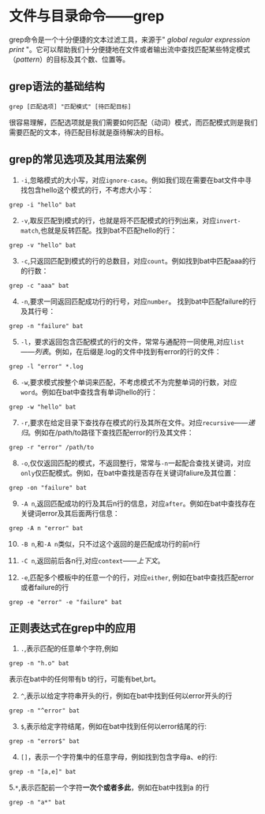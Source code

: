 # 文件与目录命令——grep
grep命令是一个十分便捷的文本过滤工具，来源于" *global regular expression print* "。它可以帮助我们十分便捷地在文件或者输出流中查找匹配某些特定模式（*pattern*）的目标及其个数、位置等。

## grep语法的基础结构
```
grep [匹配选项] "匹配模式" [待匹配目标]
```

很容易理解，匹配选项就是我们需要如何匹配（动词）模式，而匹配模式则是我们需要匹配的文本，待匹配目标就是亟待解决的目标。

## grep的常见选项及其用法案例

1. `-i`,忽略模式的大小写，对应`ignore-case`。例如我们现在需要在bat文件中寻找包含hello这个模式的行，不考虑大小写：
```
grep -i "hello" bat
```
2. `-v`,取反匹配到模式的行，也就是将不匹配模式的行列出来，对应`invert-match`,也就是反转匹配。找到bat不匹配hello的行：
```
grep -v "hello" bat
```
3. `-c`,只返回匹配到模式的行的总数目，对应`count`。例如找到bat中匹配aaa的行的行数：
```
grep -c "aaa" bat
```
4. `-n`,要求一同返回匹配成功行的行号，对应`number`。
找到bat中匹配failure的行及其行号：
```
grep -n "failure" bat
```

5. `-l`，要求返回包含匹配模式的行的文件，常常与通配符一同使用,对应`list`——*列表*。例如，在后缀是.log的文件中找到有error的行的文件：
```
grep -l "error" *.log
```

6. `-w`,要求模式按整个单词来匹配，不考虑模式不为完整单词的行数，对应`word`。例如在bat中查找含有单词hello的行：
```
grep -w "hello" bat
```

7. `-r`,要求在给定目录下查找存在模式的行及其所在文件。对应`recursive`——*递归*。例如在/path/to路径下查找匹配error的行及其文件：
```
grep -r "error" /path/to
```
8. `-o`,仅仅返回匹配的模式，不返回整行，常常与`-n`一起配合查找关键词，对应`only`仅匹配模式。例如，在bat中查找是否存在关键词faliure及其位置：
```
grep -on "failure" bat
```

9. `-A n`,返回匹配成功的行及其后n行的信息，对应`after`。例如在bat中查找存在关键词error及其后面两行信息：
```
grep -A n "error" bat
```

10. `-B n`,和`-A n`类似，只不过这个返回的是匹配成功行的前n行

11. `-C n`,返回前后各n行,对应`context`——*上下文*。

12. `-e`,匹配多个模板中的任意一个的行，对应`either`,
例如在bat中查找匹配error或者failure的行
```
grep -e "error" -e "failure" bat
```

## 正则表达式在grep中的应用
1. `.`,表示匹配的任意单个字符,例如
```
grep -n "h.o" bat
```
表示在bat中的任何带有b t的行，可能有bet,brt。

2. `^`,表示以给定字符串开头的行，例如在bat中找到任何以error开头的行
```
grep -n "^error" bat
```
3. `$`,表示给定字符结尾，例如在bat中找到任何以error结尾的行:
```
grep -n "error$" bat
```
4. `[]`，表示一个字符集中的任意字母，例如找到包含字母a、e的行:
```
grep -n "[a,e]" bat
```
5.`*`,表示匹配前一个字符**一次个或者多此**，例如在bat中找到a   的行
```
grep -n "a*" bat
```
